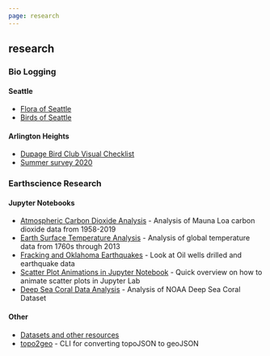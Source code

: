 ```yaml
---
page: research
---
```


## research

### Bio Logging

#### Seattle
- [Flora of Seattle](./seattle/../biology-logs/seattle/flora-of-seattle.html)
- [Birds of Seattle](./seattle/../biology-logs/seattle/birds-of-seattle.html)

#### Arlington Heights
- [Dupage Bird Club Visual Checklist](https://kylepollina.github.io/wildlife/dbc-checklist/)
- [Summer survey 2020](./biology-logs/arlington-heights/summer-survey.html)

### Earthscience Research

#### Jupyter Notebooks
- [Atmospheric Carbon Dioxide Analysis](https://nbviewer.jupyter.org/github/kylepollina/earthscience/blob/master/notebooks/Atmospheric_CO2_Analysis/Atmospheric%20Carbon%20Dioxide%20Analysis.ipynb) - Analysis of Mauna Loa carbon dioxide data from 1958-2019
- [Earth Surface Temperature Analysis](https://nbviewer.jupyter.org/github/kylepollina/earthscience/blob/master/notebooks/Surface_Temperature_Analysis/Earth%20Surface%20Temperature%20Analysis.ipynb) - Analysis of global temperature data from 1760s through 2013
- [Fracking and Oklahoma Earthquakes](https://nbviewer.jupyter.org/github/kylepollina/earthscience/blob/master/notebooks/Fracking_and_Oklahoma_Quakes/Fracking_and_Oklahoma_Quakes%20main.ipynb) - Look at Oil wells drilled and earthquake data
- [Scatter Plot Animations in Jupyter Notebook](https://nbviewer.jupyter.org/github/kylepollina/earthscience/blob/master/notebooks/Animating%20Matplotlib%20Scatter%20Plots%20in%20Jupyter%20Notebooks.ipynb) - Quick overview on how to animate scatter plots in Jupyter Lab
- [Deep Sea Coral Data Analysis](https://nbviewer.jupyter.org/github/kylepollina/earthscience/blob/master/notebooks/Coral%20Data/Deep%20Sea%20Coral.ipynb) - Analysis of NOAA Deep Sea Coral Dataset

#### Other

- [Datasets and other resources](https://github.com/kylepollina/earthscience/blob/master/research/resources.md)
- [topo2geo](https://github.com/kylepollina/topo2geo) - CLI for converting topoJSON to geoJSON